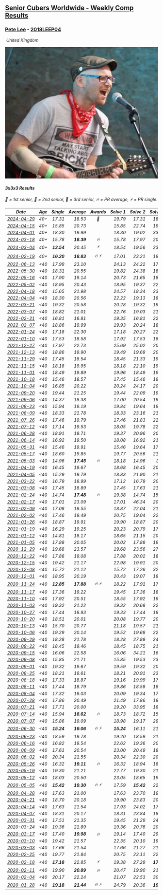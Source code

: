 <style>table {white-space: nowrap;}</style>
<link rel="stylesheet" type="text/css" href="/scw-comp/css/flags.css" />

## [Senior Cubers Worldwide - Weekly Comp Results](/scw-comp/results/)
### [Pete Lee](README.md) - [2018LEEP04](https://www.worldcubeassociation.org/persons/2018LEEP04?event=333)

<i class="flag flag-GB" />&nbsp;United Kingdom

![Pete Lee](1574700550.jpg)

#### 3x3x3 Results

<span style="white-space: nowrap;">🥇 = 1st senior</span>, <span style="white-space: nowrap;">🥈 = 2nd senior</span>, <span style="white-space: nowrap;">🥉 = 3rd senior</span>, <span style="white-space: nowrap;">🔥 = PR average</span>, <span style="white-space: nowrap;">⚡ = PR single</span>.

| Date | Age | Single | Average | Awards | Solve 1 | Solve 2 | Solve 3 | Solve 4 | Solve 5 | Video |
| :--: | :--: | --: | --: | :--: | --: | --: | --: | --: | --: | :-- |
| [2024-04-29](../../results/2024-04-29/333.md) | 40+ | 17.31 | 18.53 | 🥉 | 19.79 | 17.31 | 18.41 | 20.90 | 17.39 | [Desktop](https://www.facebook.com/events/728652622517739/permalink/736259775090357) / [Mobile](https://m.facebook.com/events/728652622517739?view=permalink&id=736259775090357) |
| [2024-04-15](../../results/2024-04-15/333.md) | 40+ | 15.85 | 20.73 |  | 15.85 | 22.74 | 19.21 | 20.25 | 24.05 | [Desktop](https://www.facebook.com/events/288128664385253/permalink/294962763701843) / [Mobile](https://m.facebook.com/events/288128664385253?view=permalink&id=294962763701843) |
| [2024-04-01](../../results/2024-04-01/333.md) | 40+ | 18.30 | 19.99 |  | 18.30 | 19.02 | 33.43 | 18.73 | 22.23 | [Desktop](https://www.facebook.com/events/399816879472850/permalink/403756982412173) / [Mobile](https://m.facebook.com/events/399816879472850?view=permalink&id=403756982412173) |
| [2024-03-18](../../results/2024-03-18/333.md) | 40+ | 15.78 | **18.39** | 🔥 | 15.78 | 17.97 | 20.02 | 17.18 | 20.46 | [Desktop](https://www.facebook.com/events/962609138892132/permalink/967175875102125) / [Mobile](https://m.facebook.com/events/962609138892132?view=permalink&id=967175875102125) |
| [2024-03-04](../../results/2024-03-04/333.md) | 40+ | **12.54** | 20.45 | ⚡ | 18.54 | 19.56 | 23.24 | **12.54** | 23.59 | [Desktop](https://www.facebook.com/events/682023687232856/permalink/685205746914650) / [Mobile](https://m.facebook.com/events/682023687232856?view=permalink&id=685205746914650) |
| [2024-02-19](../../results/2024-02-19/333.md) | 40+ | **16.20** | **18.83** | 🔥 ⚡ | 17.01 | 23.21 | 19.89 | 19.59 | **16.20** | [Desktop](https://www.facebook.com/events/947093233792978/permalink/954332529735715) / [Mobile](https://m.facebook.com/events/947093233792978?view=permalink&id=954332529735715) |
| [2022-06-13](../../results/2022-06-13/333.md) | <40 | 17.99 | 23.10 |  | 24.13 | 24.22 | 17.99 | 20.94 | 40.24 | [Desktop](https://www.facebook.com/events/1292279001590904/permalink/1299585117526959) / [Mobile](https://m.facebook.com/events/1292279001590904?view=permalink&id=1299585117526959) |
| [2022-05-30](../../results/2022-05-30/333.md) | <40 | 18.31 | 20.55 |  | 19.82 | 24.38 | 18.31 | 19.91 | 21.91 | [Desktop](https://www.facebook.com/events/378345394109427/permalink/386440449966588) / [Mobile](https://m.facebook.com/events/378345394109427?view=permalink&id=386440449966588) |
| [2022-05-16](../../results/2022-05-16/333.md) | <40 | 17.90 | 19.14 |  | 20.73 | 21.65 | 18.25 | 17.90 | 18.43 | [Desktop](https://www.facebook.com/events/359265572736727/permalink/366845981978686) / [Mobile](https://m.facebook.com/events/359265572736727?view=permalink&id=366845981978686) |
| [2022-05-02](../../results/2022-05-02/333.md) | <40 | 18.95 | 20.43 |  | 18.95 | 19.37 | 22.69 | 19.24 | 24.59 | [Desktop](https://www.facebook.com/events/5764445473571551/permalink/5785104871505611) / [Mobile](https://m.facebook.com/events/5764445473571551?view=permalink&id=5785104871505611) |
| [2022-04-18](../../results/2022-04-18/333.md) | <40 | 15.65 | 21.98 |  | 24.57 | 18.34 | 23.04 | 15.65 | 35.65 | [Desktop](https://www.facebook.com/events/558832345492635/permalink/563146771727859) / [Mobile](https://m.facebook.com/events/558832345492635?view=permalink&id=563146771727859) |
| [2022-04-04](../../results/2022-04-04/333.md) | <40 | 18.30 | 20.56 |  | 22.22 | 19.13 | 18.30 | 20.32 | 26.12 | [Desktop](https://www.facebook.com/events/655069328915915/permalink/661706171585564) / [Mobile](https://m.facebook.com/events/655069328915915?view=permalink&id=661706171585564) |
| [2022-03-21](../../results/2022-03-21/333.md) | <40 | 19.32 | 20.58 |  | 20.28 | 19.32 | 19.94 | 23.67 | 21.53 | [Desktop](https://www.facebook.com/events/1418360898645376/permalink/1427721244376008) / [Mobile](https://m.facebook.com/events/1418360898645376?view=permalink&id=1427721244376008) |
| [2022-03-07](../../results/2022-03-07/333.md) | <40 | 18.82 | 21.01 |  | 22.76 | 19.03 | 21.24 | 18.82 | 23.39 | [Desktop](https://www.facebook.com/events/543808583529148/permalink/547121679864505) / [Mobile](https://m.facebook.com/events/543808583529148?view=permalink&id=547121679864505) |
| [2022-02-21](../../results/2022-02-21/333.md) | <40 | 16.81 | 18.81 |  | 19.35 | 16.81 | 22.07 | 17.25 | 19.82 | [Desktop](https://www.facebook.com/events/509549287201075/permalink/513886730100664) / [Mobile](https://m.facebook.com/events/509549287201075?view=permalink&id=513886730100664) |
| [2022-02-07](../../results/2022-02-07/333.md) | <40 | 18.86 | 19.99 |  | 19.93 | 20.24 | 18.86 | 19.80 | 27.37 | [Desktop](https://www.facebook.com/events/1012592279358180/permalink/1020065001944241) / [Mobile](https://m.facebook.com/events/1012592279358180?view=permalink&id=1020065001944241) |
| [2022-01-24](../../results/2022-01-24/333.md) | <40 | 17.18 | 22.30 |  | 17.18 | 20.27 | 22.49 | 24.77 | 24.15 | [Desktop](https://www.facebook.com/events/1729699367421612/permalink/1739449746446574) / [Mobile](https://m.facebook.com/events/1729699367421612?view=permalink&id=1739449746446574) |
| [2022-01-10](../../results/2022-01-10/333.md) | <40 | 17.53 | 18.58 |  | 17.92 | 17.53 | 18.54 | 19.28 | 23.16 | [Desktop](https://www.facebook.com/events/461056852143654/permalink/469296494653023) / [Mobile](https://m.facebook.com/events/461056852143654?view=permalink&id=469296494653023) |
| [2021-12-27](../../results/2021-12-27/333.md) | <40 | 17.97 | 22.73 |  | 25.69 | 25.02 | 20.81 | 22.35 | 17.97 | [Desktop](https://www.facebook.com/events/343359980546742/permalink/350488709833869) / [Mobile](https://m.facebook.com/events/343359980546742?view=permalink&id=350488709833869) |
| [2021-12-13](../../results/2021-12-13/333.md) | <40 | 18.86 | 19.90 |  | 19.49 | 19.69 | 20.53 | 21.41 | 18.86 | [Desktop](https://www.facebook.com/events/273334328175697/permalink/277013277807802) / [Mobile](https://m.facebook.com/events/273334328175697?view=permalink&id=277013277807802) |
| [2021-11-29](../../results/2021-11-29/333.md) | <40 | 17.45 | 18.54 |  | 18.45 | 21.33 | 19.54 | 17.45 | 17.62 | [Desktop](https://www.facebook.com/events/401731615009477/permalink/406072127908759) / [Mobile](https://m.facebook.com/events/401731615009477?view=permalink&id=406072127908759) |
| [2021-11-15](../../results/2021-11-15/333.md) | <40 | 18.18 | 19.95 |  | 18.18 | 22.10 | 19.76 | 21.45 | 18.63 | [Desktop](https://www.facebook.com/events/717487009641909/permalink/721275765929700) / [Mobile](https://m.facebook.com/events/717487009641909?view=permalink&id=721275765929700) |
| [2021-11-01](../../results/2021-11-01/333.md) | <40 | 18.49 | 19.89 |  | 19.96 | 18.49 | 19.68 | 22.88 | 20.04 | [Desktop](https://www.facebook.com/events/556108165479652/permalink/559904141766721) / [Mobile](https://m.facebook.com/events/556108165479652?view=permalink&id=559904141766721) |
| [2021-10-18](../../results/2021-10-18/333.md) | <40 | 15.46 | 18.57 |  | 17.45 | 15.46 | 19.16 | 19.09 | 19.86 | [Desktop](https://www.facebook.com/events/261213032615951/permalink/266093355461252) / [Mobile](https://m.facebook.com/events/261213032615951?view=permalink&id=266093355461252) |
| [2021-10-04](../../results/2021-10-04/333.md) | <40 | 16.85 | 20.22 |  | 20.24 | 24.17 | 20.98 | 16.85 | 19.45 | [Desktop](https://www.facebook.com/events/1102565390277531/permalink/1111573546043382) / [Mobile](https://m.facebook.com/events/1102565390277531?view=permalink&id=1111573546043382) |
| [2021-09-20](../../results/2021-09-20/333.md) | <40 | 19.44 | 21.25 |  | 19.44 | 22.09 | 19.65 | 22.02 | 28.11 | [Desktop](https://www.facebook.com/events/836337370416586/permalink/840432526673737) / [Mobile](https://m.facebook.com/events/836337370416586?view=permalink&id=840432526673737) |
| [2021-09-06](../../results/2021-09-06/333.md) | <40 | 14.37 | 18.38 |  | 17.00 | 20.54 | 19.44 | 14.37 | 18.69 | [Desktop](https://www.facebook.com/events/208105634636421/permalink/212192064227778) / [Mobile](https://m.facebook.com/events/208105634636421?view=permalink&id=212192064227778) |
| [2021-08-23](../../results/2021-08-23/333.md) | <40 | 15.94 | 19.19 |  | 19.84 | 19.64 | 19.56 | 18.36 | 15.94 | [Desktop](https://www.facebook.com/events/992549044856331/permalink/1001761647268404) / [Mobile](https://m.facebook.com/events/992549044856331?view=permalink&id=1001761647268404) |
| [2021-08-09](../../results/2021-08-09/333.md) | <40 | 18.33 | 21.78 |  | 18.33 | 23.16 | 21.73 | 28.87 | 20.45 | [Desktop](https://www.facebook.com/events/799005364067137/permalink/806240963343577) / [Mobile](https://m.facebook.com/events/799005364067137?view=permalink&id=806240963343577) |
| [2021-07-26](../../results/2021-07-26/333.md) | <40 | 17.46 | 19.79 |  | 17.46 | 21.83 | 22.24 | 19.90 | 17.63 | [Desktop](https://www.facebook.com/events/345405150546336/permalink/354055966347921) / [Mobile](https://m.facebook.com/events/345405150546336?view=permalink&id=354055966347921) |
| [2021-07-12](../../results/2021-07-12/333.md) | <40 | 17.14 | 19.53 |  | 18.05 | 19.78 | 22.07 | 20.77 | 17.14 | [Desktop](https://www.facebook.com/events/511699716713156/permalink/515047776378350) / [Mobile](https://m.facebook.com/events/511699716713156?view=permalink&id=515047776378350) |
| [2021-06-28](../../results/2021-06-28/333.md) | <40 | 18.91 | 19.71 |  | 19.37 | 20.96 | 20.37 | 19.39 | 18.91 | [Desktop](https://www.facebook.com/events/849999075950147/permalink/856782158605172) / [Mobile](https://m.facebook.com/events/849999075950147?view=permalink&id=856782158605172) |
| [2021-06-14](../../results/2021-06-14/333.md) | <40 | 16.92 | 19.50 |  | 18.08 | 16.92 | 21.12 | 19.30 | 21.17 | [Desktop](https://www.facebook.com/events/318989363128881/permalink/324174952610322) / [Mobile](https://m.facebook.com/events/318989363128881?view=permalink&id=324174952610322) |
| [2021-05-31](../../results/2021-05-31/333.md) | <40 | 15.46 | 19.91 |  | 15.46 | 19.64 | 17.69 | 22.41 | 24.10 | [Desktop](https://www.facebook.com/events/477312563557358/permalink/483878159567465) / [Mobile](https://m.facebook.com/events/477312563557358?view=permalink&id=483878159567465) |
| [2021-05-17](../../results/2021-05-17/333.md) | <40 | 18.60 | 19.85 |  | 19.77 | 20.56 | 21.01 | 19.22 | 18.60 | [Desktop](https://www.facebook.com/events/294093895691078/permalink/301500664950401) / [Mobile](https://m.facebook.com/events/294093895691078?view=permalink&id=301500664950401) |
| [2021-05-03](../../results/2021-05-03/333.md) | <40 | 14.96 | **17.45** | 🔥 | 18.18 | 14.96 | DNF | 17.37 | 16.80 | [Desktop](https://www.facebook.com/events/2542204919406396/permalink/2550474638579424) / [Mobile](https://m.facebook.com/events/2542204919406396?view=permalink&id=2550474638579424) |
| [2021-04-19](../../results/2021-04-19/333.md) | <40 | 16.45 | 19.67 |  | 18.68 | 16.45 | 20.51 | 19.81 | 35.39 | [Desktop](https://www.facebook.com/events/195346665532379/permalink/201973721536340) / [Mobile](https://m.facebook.com/events/195346665532379?view=permalink&id=201973721536340) |
| [2021-04-05](../../results/2021-04-05/333.md) | <40 | 15.29 | 19.79 |  | 18.83 | 21.90 | 21.89 | 15.29 | 18.65 | [Desktop](https://www.facebook.com/events/486157032419819/permalink/489757798726409) / [Mobile](https://m.facebook.com/events/486157032419819?view=permalink&id=489757798726409) |
| [2021-03-22](../../results/2021-03-22/333.md) | <40 | 16.79 | 18.99 |  | 17.12 | 16.79 | 20.52 | 19.34 | 32.92 | [Desktop](https://www.facebook.com/events/802754890451423/permalink/805926060134306) / [Mobile](https://m.facebook.com/events/802754890451423?view=permalink&id=805926060134306) |
| [2021-03-08](../../results/2021-03-08/333.md) | <40 | 17.45 | 18.89 |  | 17.45 | 17.63 | 21.80 | 18.86 | 20.19 | [Desktop](https://www.facebook.com/events/286026952942446/permalink/291670102378131) / [Mobile](https://m.facebook.com/events/286026952942446?view=permalink&id=291670102378131) |
| [2021-02-24](../../results/2021-02-24/333.md) | <40 | 14.74 | **17.48** | 🔥 | 19.38 | 14.74 | 15.95 | 20.37 | 17.10 | [Desktop](https://www.facebook.com/events/264199631979561/permalink/268053711594153) / [Mobile](https://m.facebook.com/events/264199631979561?view=permalink&id=268053711594153) |
| [2021-02-17](../../results/2021-02-17/333.md) | <40 | 17.01 | 23.09 |  | 17.01 | 46.34 | 20.66 | 18.39 | 30.21 | [Desktop](https://www.facebook.com/events/2846210318979915/permalink/2847925438808403) / [Mobile](https://m.facebook.com/events/2846210318979915?view=permalink&id=2847925438808403) |
| [2021-02-09](../../results/2021-02-09/333.md) | <40 | 17.08 | 19.55 |  | 18.87 | 22.04 | 21.50 | 18.29 | 17.08 | [Desktop](https://www.facebook.com/events/749806039307047/permalink/753821628905488) / [Mobile](https://m.facebook.com/events/749806039307047?view=permalink&id=753821628905488) |
| [2021-02-02](../../results/2021-02-02/333.md) | <40 | 17.46 | 19.49 |  | 20.75 | 19.04 | 22.67 | 18.69 | 17.46 | [Desktop](https://www.facebook.com/events/176364004262939/permalink/179622893937050) / [Mobile](https://m.facebook.com/events/176364004262939?view=permalink&id=179622893937050) |
| [2021-01-26](../../results/2021-01-26/333.md) | <40 | 18.87 | 19.91 |  | 19.90 | 18.87 | 20.20 | 37.56 | 19.64 | [Desktop](https://www.facebook.com/events/415506712992555/permalink/419042229305670) / [Mobile](https://m.facebook.com/events/415506712992555?view=permalink&id=419042229305670) |
| [2021-01-19](../../results/2021-01-19/333.md) | <40 | 16.29 | 19.25 |  | 20.23 | 20.79 | 17.77 | 19.75 | 16.29 | [Desktop](https://www.facebook.com/events/259430338941057/permalink/262215545329203) / [Mobile](https://m.facebook.com/events/259430338941057?view=permalink&id=262215545329203) |
| [2021-01-12](../../results/2021-01-12/333.md) | <40 | 14.81 | 18.17 |  | 18.65 | 21.15 | 20.53 | 15.34 | 14.81 | [Desktop](https://www.facebook.com/events/154842819532367/permalink/157136559302993) / [Mobile](https://m.facebook.com/events/154842819532367?view=permalink&id=157136559302993) |
| [2021-01-05](../../results/2021-01-05/333.md) | <40 | 17.88 | 20.05 |  | 20.02 | 17.88 | 19.52 | 20.60 | 42.41 | [Desktop](https://www.facebook.com/events/237822631087555/permalink/241988477337637) / [Mobile](https://m.facebook.com/events/237822631087555?view=permalink&id=241988477337637) |
| [2020-12-29](../../results/2020-12-29/333.md) | <40 | 19.68 | 23.57 |  | 19.68 | 23.56 | 27.32 | 22.98 | 24.16 | [Desktop](https://www.facebook.com/events/807437066779451/permalink/810026143187210) / [Mobile](https://m.facebook.com/events/807437066779451?view=permalink&id=810026143187210) |
| [2020-12-22](../../results/2020-12-22/333.md) | <40 | 17.88 | 19.08 |  | 17.88 | 20.02 | 18.08 | 19.91 | 19.26 | [Desktop](https://www.facebook.com/events/758481858355136/permalink/761732801363375) / [Mobile](https://m.facebook.com/events/758481858355136?view=permalink&id=761732801363375) |
| [2020-12-15](../../results/2020-12-15/333.md) | <40 | 19.42 | 21.17 |  | 22.98 | 19.91 | 20.63 | 19.42 | 26.12 | [Desktop](https://www.facebook.com/events/804969103386330/permalink/808426289707278) / [Mobile](https://m.facebook.com/events/804969103386330?view=permalink&id=808426289707278) |
| [2020-12-08](../../results/2020-12-08/333.md) | <40 | 15.72 | 21.12 |  | 15.72 | 17.26 | 32.33 | 27.07 | 19.02 | [Desktop](https://www.facebook.com/events/1026387727837469/permalink/1029478957528346) / [Mobile](https://m.facebook.com/events/1026387727837469?view=permalink&id=1029478957528346) |
| [2020-12-01](../../results/2020-12-01/333.md) | <40 | 18.95 | 20.19 |  | 20.43 | 19.07 | 18.95 | 21.08 | 21.37 | [Desktop](https://www.facebook.com/events/456949201957439/permalink/461381914847501) / [Mobile](https://m.facebook.com/events/456949201957439?view=permalink&id=461381914847501) |
| [2020-11-24](../../results/2020-11-24/333.md) | <40 | **12.85** | **17.88** | 🔥 ⚡ | 18.22 | 17.91 | 17.51 | **12.85** | 19.34 | [Desktop](https://www.facebook.com/events/418254925863499/permalink/422802042075454) / [Mobile](https://m.facebook.com/events/418254925863499?view=permalink&id=422802042075454) |
| [2020-11-17](../../results/2020-11-17/333.md) | <40 | 17.36 | 19.22 |  | 19.45 | 17.36 | 18.21 | 24.85 | 20.00 | [Desktop](https://www.facebook.com/events/770207250227350/permalink/774154596499282) / [Mobile](https://m.facebook.com/events/770207250227350?view=permalink&id=774154596499282) |
| [2020-11-10](../../results/2020-11-10/333.md) | <40 | 17.92 | 20.51 |  | 18.55 | 17.92 | 19.44 | 24.43 | 23.53 | [Desktop](https://www.facebook.com/events/355672432175632/permalink/359974061745469) / [Mobile](https://m.facebook.com/events/355672432175632?view=permalink&id=359974061745469) |
| [2020-11-03](../../results/2020-11-03/333.md) | <40 | 19.32 | 21.22 |  | 19.32 | 20.68 | 22.16 | 20.82 | 29.64 | [Desktop](https://www.facebook.com/events/1239637256416110/permalink/1245925342453968) / [Mobile](https://m.facebook.com/events/1239637256416110?view=permalink&id=1245925342453968) |
| [2020-10-27](../../results/2020-10-27/333.md) | <40 | 17.44 | 18.93 |  | 19.33 | 17.44 | 18.15 | 37.62 | 19.32 | [Desktop](https://www.facebook.com/events/814285582657691/permalink/818314495588133) / [Mobile](https://m.facebook.com/events/814285582657691?view=permalink&id=818314495588133) |
| [2020-10-20](../../results/2020-10-20/333.md) | <40 | 18.51 | 20.01 |  | 20.08 | 19.77 | 20.17 | 21.36 | 18.51 | [Desktop](https://www.facebook.com/events/1017705805364611/permalink/1022050951596763) / [Mobile](https://m.facebook.com/events/1017705805364611?view=permalink&id=1022050951596763) |
| [2020-10-13](../../results/2020-10-13/333.md) | <40 | 15.70 | 20.77 |  | 21.18 | 19.57 | 21.56 | 15.70 | 22.09 | [Desktop](https://www.facebook.com/events/2855876438029747/permalink/2861716984112359) / [Mobile](https://m.facebook.com/events/2855876438029747?view=permalink&id=2861716984112359) |
| [2020-10-06](../../results/2020-10-06/333.md) | <40 | 19.29 | 20.14 |  | 19.52 | 19.68 | 22.80 | 21.22 | 19.29 | [Desktop](https://www.facebook.com/events/2645965315652815/permalink/2650854371830576) / [Mobile](https://m.facebook.com/events/2645965315652815?view=permalink&id=2650854371830576) |
| [2020-09-29](../../results/2020-09-29/333.md) | <40 | 18.28 | 21.78 |  | 18.28 | 27.89 | 24.84 | 19.84 | 20.65 | [Desktop](https://www.facebook.com/events/1202263490156156/permalink/1206860949696410) / [Mobile](https://m.facebook.com/events/1202263490156156?view=permalink&id=1206860949696410) |
| [2020-09-22](../../results/2020-09-22/333.md) | <40 | 18.45 | 19.46 |  | 18.45 | 18.75 | 21.03 | 23.75 | 18.61 | [Desktop](https://www.facebook.com/events/349197636276246/permalink/351936776002332) / [Mobile](https://m.facebook.com/events/349197636276246?view=permalink&id=351936776002332) |
| [2020-09-15](../../results/2020-09-15/333.md) | <40 | 16.06 | 22.58 |  | 16.06 | 34.21 | 16.59 | 59.55 | 16.93 | [Desktop](https://www.facebook.com/events/3404368289613252/permalink/3419394568110624) / [Mobile](https://m.facebook.com/events/3404368289613252?view=permalink&id=3419394568110624) |
| [2020-09-08](../../results/2020-09-08/333.md) | <40 | 15.85 | 21.71 |  | 15.85 | 19.53 | 23.50 | 23.23 | 22.36 | [Desktop](https://www.facebook.com/events/660661614881054/permalink/664510594496156) / [Mobile](https://m.facebook.com/events/660661614881054?view=permalink&id=664510594496156) |
| [2020-09-01](../../results/2020-09-01/333.md) | <40 | 19.32 | 19.67 |  | 19.59 | 19.32 | 20.48 | 19.70 | 19.72 | [Desktop](https://www.facebook.com/events/652945192290048/permalink/657133635204537) / [Mobile](https://m.facebook.com/events/652945192290048?view=permalink&id=657133635204537) |
| [2020-08-25](../../results/2020-08-25/333.md) | <40 | 18.21 | 19.61 |  | 18.21 | 20.91 | 23.84 | 18.33 | 19.60 | [Desktop](https://www.facebook.com/events/2812216602434889/permalink/2816667538656462) / [Mobile](https://m.facebook.com/events/2812216602434889?view=permalink&id=2816667538656462) |
| [2020-08-18](../../results/2020-08-18/333.md) | <40 | 17.33 | 18.87 |  | 19.16 | 19.99 | 17.46 | 17.33 | 36.86 | [Desktop](https://www.facebook.com/events/357518755418063/permalink/361803108322961) / [Mobile](https://m.facebook.com/events/357518755418063?view=permalink&id=361803108322961) |
| [2020-08-11](../../results/2020-08-11/333.md) | <40 | 17.44 | 18.79 |  | 19.86 | 18.58 | 18.82 | 18.97 | 17.44 | [Desktop](https://www.facebook.com/events/338631130511019/permalink/343277740046358) / [Mobile](https://m.facebook.com/events/338631130511019?view=permalink&id=343277740046358) |
| [2020-08-04](../../results/2020-08-04/333.md) | <40 | 17.32 | 19.03 |  | 20.09 | 19.34 | 17.32 | 17.65 | 24.59 | [Desktop](https://www.facebook.com/events/748440219235440/permalink/751536765592452) / [Mobile](https://m.facebook.com/events/748440219235440?view=permalink&id=751536765592452) |
| [2020-07-28](../../results/2020-07-28/333.md) | <40 | 17.86 | 20.49 |  | 21.49 | 17.86 | 18.53 | 30.25 | 21.46 | [Desktop](https://www.facebook.com/events/708566320000803/permalink/712625646261537) / [Mobile](https://m.facebook.com/events/708566320000803?view=permalink&id=712625646261537) |
| [2020-07-21](../../results/2020-07-21/333.md) | <40 | 17.71 | 20.00 |  | 19.20 | 33.95 | 18.90 | 21.90 | 17.71 | [Desktop](https://www.facebook.com/events/1842039515939197/permalink/1846897262120089) / [Mobile](https://m.facebook.com/events/1842039515939197?view=permalink&id=1846897262120089) |
| [2020-07-14](../../results/2020-07-14/333.md) | <40 | 15.94 | **18.62** | 🔥 | 18.73 | 18.72 | 15.94 | 18.40 | 19.17 | [Desktop](https://www.facebook.com/events/1157754364595802/permalink/1159487577755814) / [Mobile](https://m.facebook.com/events/1157754364595802?view=permalink&id=1159487577755814) |
| [2020-07-07](../../results/2020-07-07/333.md) | <40 | 15.86 | 19.09 |  | 18.98 | 19.17 | 29.44 | 15.86 | 19.11 | [Desktop](https://www.facebook.com/events/271667090769235/permalink/274390997163511) / [Mobile](https://m.facebook.com/events/271667090769235?view=permalink&id=274390997163511) |
| [2020-06-30](../../results/2020-06-30/333.md) | <40 | **15.24** | **19.06** | 🔥 ⚡ | **15.24** | 16.11 | 21.36 | 21.85 | 19.72 | [Desktop](https://www.facebook.com/events/679860472562391/permalink/682501332298305) / [Mobile](https://m.facebook.com/events/679860472562391?view=permalink&id=682501332298305) |
| [2020-06-23](../../results/2020-06-23/333.md) | <40 | 18.59 | 19.78 |  | 19.20 | 18.59 | 21.43 | 19.55 | 20.58 | [Desktop](https://www.facebook.com/events/722150235200875/permalink/725678068181425) / [Mobile](https://m.facebook.com/events/722150235200875?view=permalink&id=725678068181425) |
| [2020-06-16](../../results/2020-06-16/333.md) | <40 | 16.82 | 19.54 |  | 22.62 | 19.36 | 20.77 | 18.49 | 16.82 | [Desktop](https://www.facebook.com/events/604103587178706/permalink/607170430205355) / [Mobile](https://m.facebook.com/events/604103587178706?view=permalink&id=607170430205355) |
| [2020-06-09](../../results/2020-06-09/333.md) | <40 | 17.61 | 20.54 |  | 23.00 | 20.49 | 18.14 | 17.61 | 23.31 | [Desktop](https://www.facebook.com/events/903549840109576/permalink/906704453127448) / [Mobile](https://m.facebook.com/events/903549840109576?view=permalink&id=906704453127448) |
| [2020-06-02](../../results/2020-06-02/333.md) | <40 | 20.34 | 21.55 |  | 20.34 | 22.30 | 20.93 | 21.41 | 29.12 | [Desktop](https://www.facebook.com/events/3373950429496747/permalink/3379306865627770) / [Mobile](https://m.facebook.com/events/3373950429496747?view=permalink&id=3379306865627770) |
| [2020-05-26](../../results/2020-05-26/333.md) | <40 | 16.32 | **19.11** | 🔥 | 16.32 | 18.94 | 18.58 | 26.85 | 19.82 | [Desktop](https://www.facebook.com/events/688407551989463/permalink/691224458374439) / [Mobile](https://m.facebook.com/events/688407551989463?view=permalink&id=691224458374439) |
| [2020-05-19](../../results/2020-05-19/333.md) | <40 | 19.30 | 21.21 |  | 22.77 | 19.30 | 21.08 | 19.77 | 23.89 | [Desktop](https://www.facebook.com/events/1880761498725633/permalink/1886832154785234) / [Mobile](https://m.facebook.com/events/1880761498725633?view=permalink&id=1886832154785234) |
| [2020-05-12](../../results/2020-05-12/333.md) | <40 | 18.03 | 20.50 |  | 23.05 | 18.65 | 19.80 | 18.03 | 29.92 | [Desktop](https://www.facebook.com/events/546188069600739/permalink/550265109193035) / [Mobile](https://m.facebook.com/events/546188069600739?view=permalink&id=550265109193035) |
| [2020-05-05](../../results/2020-05-05/333.md) | <40 | **15.42** | **19.30** | 🔥 ⚡ | 17.59 | **15.42** | 22.71 | 21.28 | 19.03 | [Desktop](https://www.facebook.com/events/3313106775587396/permalink/3316053878626019) / [Mobile](https://m.facebook.com/events/3313106775587396?view=permalink&id=3316053878626019) |
| [2020-04-28](../../results/2020-04-28/333.md) | <40 | 17.63 | 21.00 |  | 17.63 | 23.70 | 19.72 | 23.97 | 19.59 | [Desktop](https://www.facebook.com/events/535188653858103/permalink/537623786947923) / [Mobile](https://m.facebook.com/events/535188653858103?view=permalink&id=537623786947923) |
| [2020-04-21](../../results/2020-04-21/333.md) | <40 | 18.70 | 20.18 |  | 19.90 | 23.83 | 20.95 | 19.70 | 18.70 | [Desktop](https://www.facebook.com/events/880278499062375/permalink/884138125343079) / [Mobile](https://m.facebook.com/events/880278499062375?view=permalink&id=884138125343079) |
| [2020-04-14](../../results/2020-04-14/333.md) | <40 | 17.63 | 21.54 |  | 17.93 | 24.02 | 17.63 | 24.59 | 22.66 | [Desktop](https://www.facebook.com/events/982619255468618/permalink/985951818468695) / [Mobile](https://m.facebook.com/events/982619255468618?view=permalink&id=985951818468695) |
| [2020-04-07](../../results/2020-04-07/333.md) | <40 | 18.31 | 20.17 |  | 18.31 | 23.84 | 18.31 | 19.19 | 23.02 | [Desktop](https://www.facebook.com/events/510082903229069/permalink/512223736348319) / [Mobile](https://m.facebook.com/events/510082903229069?view=permalink&id=512223736348319) |
| [2020-03-31](../../results/2020-03-31/333.md) | <40 | 17.51 | 21.35 |  | 19.45 | 21.29 | 24.30 | 23.31 | 17.51 | [Desktop](https://www.facebook.com/events/207898257161923/permalink/210535893564826) / [Mobile](https://m.facebook.com/events/207898257161923?view=permalink&id=210535893564826) |
| [2020-03-24](../../results/2020-03-24/333.md) | <40 | 19.36 | 21.89 |  | 19.36 | 20.76 | 20.57 | 24.77 | 24.35 | [Desktop](https://www.facebook.com/events/524456301543611/permalink/527924257863482) / [Mobile](https://m.facebook.com/events/524456301543611?view=permalink&id=527924257863482) |
| [2020-03-17](../../results/2020-03-17/333.md) | <40 | 17.40 | **19.98** | 🔥 | 19.14 | 17.40 | 29.48 | 22.15 | 18.66 | [Desktop](https://www.facebook.com/events/280686576235146/permalink/283408659296271) / [Mobile](https://m.facebook.com/events/280686576235146?view=permalink&id=283408659296271) |
| [2020-03-10](../../results/2020-03-10/333.md) | <40 | 19.42 | 21.57 |  | 22.35 | 20.10 | 19.42 | 22.26 | 24.79 | [Desktop](https://www.facebook.com/events/164742401163863/permalink/167469494224487) / [Mobile](https://m.facebook.com/events/164742401163863?view=permalink&id=167469494224487) |
| [2020-03-03](../../results/2020-03-03/333.md) | <40 | 17.66 | 21.54 |  | 17.66 | 21.27 | 21.34 | 22.00 | 23.21 | [Desktop](https://www.facebook.com/events/241721610185997/permalink/245031166521708) / [Mobile](https://m.facebook.com/events/241721610185997?view=permalink&id=245031166521708) |
| [2020-02-25](../../results/2020-02-25/333.md) | <40 | 19.77 | 21.84 |  | 20.75 | 23.11 | 22.69 | 22.08 | 19.77 | [Desktop](https://www.facebook.com/events/196320811461109/permalink/198916887868168) / [Mobile](https://m.facebook.com/events/196320811461109?view=permalink&id=198916887868168) |
| [2020-02-18](../../results/2020-02-18/333.md) | <40 | **17.18** | 22.85 | ⚡ | 19.38 | 27.29 | **17.18** | 21.89 | 46.02 | [Desktop](https://www.facebook.com/events/2558750947697073/permalink/2562474693991365) / [Mobile](https://m.facebook.com/events/2558750947697073?view=permalink&id=2562474693991365) |
| [2020-02-11](../../results/2020-02-11/333.md) | <40 | 19.90 | **20.89** | 🔥 | 20.47 | 19.90 | 21.60 | 20.60 | 24.10 | [Desktop](https://www.facebook.com/events/616423959107229/permalink/619925258757099) / [Mobile](https://m.facebook.com/events/616423959107229?view=permalink&id=619925258757099) |
| [2020-02-04](../../results/2020-02-04/333.md) | <40 | 20.17 | 22.24 |  | 21.07 | 22.53 | 30.48 | 23.13 | 20.17 | [Desktop](https://www.facebook.com/pete.lee.9003/videos/2505499226227218) / [Mobile](https://m.facebook.com/pete.lee.9003/videos/2505499226227218) |
| [2020-01-28](../../results/2020-01-28/333.md) | <40 | **19.18** | **21.44** | 🔥 ⚡ | 24.79 | 20.36 | **19.18** | - | - | [Desktop](https://www.facebook.com/pete.lee.9003/videos/2491606100949864) / [Mobile](https://m.facebook.com/pete.lee.9003/videos/2491606100949864) |


<!-- Global site tag (gtag.js) - Google Analytics -->
<script async src="https://www.googletagmanager.com/gtag/js?id=UA-86348435-3"></script>
<script>window.dataLayer = window.dataLayer || []; function gtag() {dataLayer.push(arguments);} gtag('js', new Date()); gtag('config', 'UA-86348435-3');</script>
